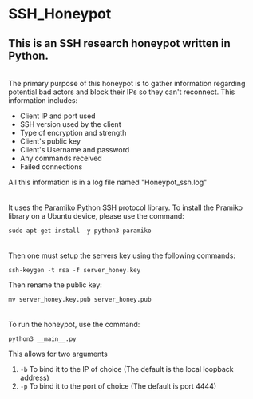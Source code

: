 # SSH_Honeypot

## This is an SSH research honeypot written in Python.
\
The primary purpose of this honeypot is to gather information regarding potential bad actors and block their IPs so they can't reconnect. 
This information includes:
- Client IP and port used
- SSH version used by the client
- Type of encryption and strength
- Client's public key
- Client's Username and password
- Any commands received
- Failed connections

All this information is in a log file named "Honeypot_ssh.log"\
\
\
It uses the [Paramiko](https://github.com/paramiko/paramiko) Python SSH protocol library.
To install the Pramiko library on a Ubuntu device, please use the command:

`sudo apt-get install -y python3-paramiko`\
\
\
Then one must setup the servers key using the following commands:

`ssh-keygen -t rsa -f server_honey.key`

Then rename the public key:

`mv server_honey.key.pub server_honey.pub`\
\
\
To run the honeypot, use the command:

`python3 __main__.py`

This allows for two arguments
1. `-b` To bind it to the IP of choice (The default is the local loopback address)
2. `-p` To bind it to the port of choice (The default is port 4444)

